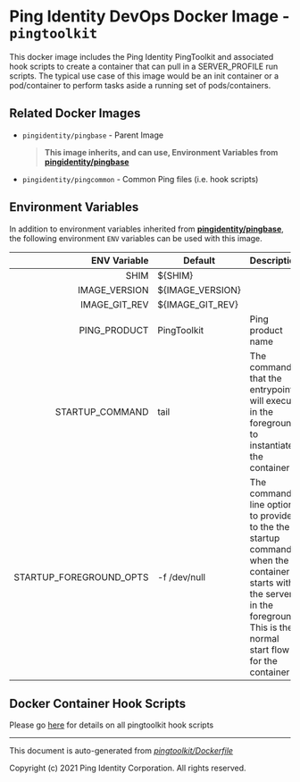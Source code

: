 
# Ping Identity DevOps Docker Image - `pingtoolkit`

This docker image includes the Ping Identity PingToolkit
and associated hook scripts to create a container that can pull in a SERVER_PROFILE
run scripts.  The typical use case of this image would be an init container or a pod/container
to perform tasks aside a running set of pods/containers.

## Related Docker Images
- `pingidentity/pingbase` - Parent Image
	>**This image inherits, and can use, Environment Variables from [pingidentity/pingbase](https://devops.pingidentity.com/docker-images/pingbase/)**
- `pingidentity/pingcommon` - Common Ping files (i.e. hook scripts)

## Environment Variables
In addition to environment variables inherited from **[pingidentity/pingbase](https://devops.pingidentity.com/docker-images/pingbase/)**,
the following environment `ENV` variables can be used with
this image.

| ENV Variable  | Default     | Description
| ------------: | ----------- | ---------------------------------
| SHIM  | ${SHIM}  |  |
| IMAGE_VERSION  | ${IMAGE_VERSION}  |  |
| IMAGE_GIT_REV  | ${IMAGE_GIT_REV}  |  |
| PING_PRODUCT  | PingToolkit  | Ping product name  |
| STARTUP_COMMAND  | tail  | The command that the entrypoint will execute in the foreground to instantiate the container  |
| STARTUP_FOREGROUND_OPTS  | -f /dev/null  | The command-line options to provide to the the startup command when the container starts with the server in the foreground. This is the normal start flow for the container  |

## Docker Container Hook Scripts
Please go [here](https://github.com/pingidentity/pingidentity-devops-getting-started/tree/master/docs/docker-images/pingtoolkit/hooks/README.md) for details on all pingtoolkit hook scripts

---
This document is auto-generated from _[pingtoolkit/Dockerfile](https://github.com/pingidentity/pingidentity-docker-builds/blob/master/pingtoolkit/Dockerfile)_

Copyright (c) 2021 Ping Identity Corporation. All rights reserved.
